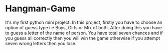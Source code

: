 # Hangman-Game
It's my first python mini project. In this project, firstly you have to choose an option of guess type i.e Boys, Girls or Mix of both. After doing this you have to guess a letter of the name of person. You have total seven chances and if you guess all correctly then you will win the game otherwise if you attempt seven wrong letters then you lose.
